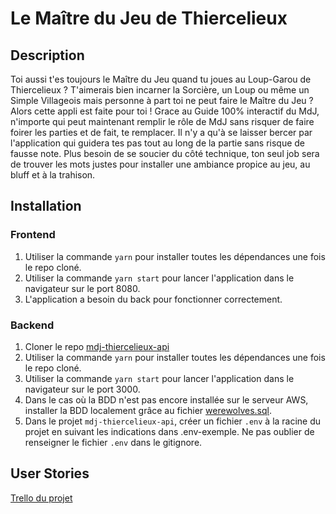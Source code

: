 # Le Maître du Jeu de Thiercelieux

## Description

Toi aussi t'es toujours le Maître du Jeu quand tu joues au Loup-Garou de Thiercelieux ? T'aimerais bien incarner la Sorcière, un Loup ou même un Simple Villageois mais personne à part toi ne peut faire le Maître du Jeu ? Alors cette appli est faite pour toi ! Grace au Guide 100% interactif du MdJ, n'importe qui peut maintenant remplir le rôle de MdJ sans risquer de faire foirer les parties et de fait, te remplacer. Il n'y a qu'à se laisser bercer par l'application qui guidera tes pas tout au long de la partie sans risque de fausse note. Plus besoin de se soucier du côté technique, ton seul job sera de trouver les mots justes pour installer une ambiance propice au jeu, au bluff et à la trahison.


## Installation

<!-- TODO -->

### Frontend

1. Utiliser la commande `yarn` pour installer toutes les dépendances une fois le repo cloné.
2. Utiliser la commande `yarn start` pour lancer l'application dans le navigateur sur le port 8080.
3. L'application a besoin du back pour fonctionner correctement.

### Backend

1. Cloner le repo [mdj-thiercelieux-api](https://github.com/mickaelboonen/mdj-thiercelieux-api)
2. Utiliser la commande `yarn` pour installer toutes les dépendances une fois le repo cloné.
3. Utiliser la commande `yarn start` pour lancer l'application dans le navigateur sur le port 3000.
4. Dans le cas où la BDD n'est pas encore installée sur le serveur AWS, installer la BDD localement grâce au fichier [werewolves.sql](docs/werewolves.sql).
5. Dans le projet `mdj-thiercelieux-api`, créer un fichier `.env` à la racine du projet en suivant les indications dans .env-exemple. Ne pas oublier de renseigner le fichier `.env` dans le gitignore.

## User Stories

[Trello du projet](https://trello.com/invite/b/RFmwat5S/e90842d86bde297f23ab6be8640a755f/mdj-de-thiercelieux)
